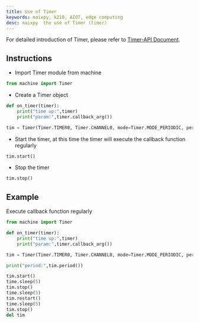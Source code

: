 ```yaml
---
title: Use of Timer
keywords: maixpy, k210, AIOT, edge computing
desc: maixpy  the use of Timer (timer)
---
```



For detailed introduction of Timer, please refer to [Timer-API Document](../../api_reference/machine/timer.md).

## Instructions

* Import Timer module from machine

```python
from machine import Timer
```

* Create a Timer object

```python
def on_timer(timer):
    print("time up:",timer)
    print("param:",timer.callback_arg())

tim = Timer(Timer.TIMER0, Timer.CHANNEL0, mode=Timer.MODE_PERIODIC, period=1, unit=Timer.UNIT_S, callback=on_timer, arg=on_timer, start=False, priority=1, div=0)
```

* Start the timer, at this time the timer will execute the callback function regularly

```python
tim.start()
```

* Stop the timer

```python
tim.stop()
```

## Example

Execute callback function regularly

```python
from machine import Timer

def on_timer(timer):
    print("time up:",timer)
    print("param:",timer.callback_arg())

tim = Timer(Timer.TIMER0, Timer.CHANNEL0, mode=Timer.MODE_PERIODIC, period=1, unit=Timer.UNIT_S, callback=on_timer, arg=on_timer, start=False, priority=1, div=0)

print("period:",tim.period())

tim.start()
time.sleep(5)
tim.stop()
time.sleep(5)
tim.restart()
time.sleep(5)
tim.stop()
del tim
```
